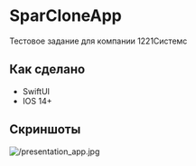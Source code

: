 # SparCloneApp

Тестовое задание для компании 1221Системс

## Как сделано

- SwiftUI
- IOS 14+

## Скриншоты

![/presentation_app.jpg]()

